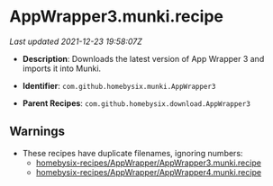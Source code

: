 # AppWrapper3.munki.recipe

_Last updated 2021-12-23 19:58:07Z_

- **Description**: Downloads the latest version of App Wrapper 3 and imports it into Munki.

- **Identifier**: `com.github.homebysix.munki.AppWrapper3`

- **Parent Recipes**: `com.github.homebysix.download.AppWrapper3`

## Warnings

- These recipes have duplicate filenames, ignoring numbers:
    - [homebysix-recipes/AppWrapper/AppWrapper3.munki.recipe](/autopkg-dupe-tracker/homebysix-recipes/AppWrapper/AppWrapper3.munki.recipe)
    - [homebysix-recipes/AppWrapper/AppWrapper4.munki.recipe](/autopkg-dupe-tracker/homebysix-recipes/AppWrapper/AppWrapper4.munki.recipe)
